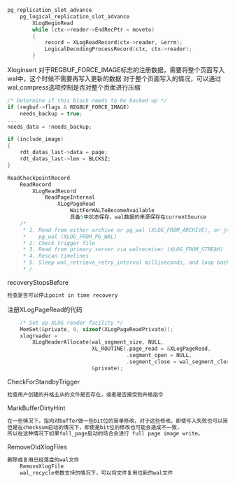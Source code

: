 ```c
pg_replication_slot_advance
	pg_logical_replication_slot_advance
		XLogBeginRead
		while (ctx->reader->EndRecPtr < moveto)
		{
			record = XLogReadRecord(ctx->reader, &errm);
			LogicalDecodingProcessRecord(ctx, ctx->reader);
		}
```

Xloginsert
对于REGBUF_FORCE_IMAGE标志的注册数据，需要将整个页面写入wal中，这个时候不需要再写入更新的数据
对于整个页面写入的情况，可以通过wal_compress选项控制是否对整个页面进行压缩
```c
/* Determine if this block needs to be backed up */
if (regbuf->flags & REGBUF_FORCE_IMAGE)
	needs_backup = true;
...
needs_data = !needs_backup;

if (include_image)
{
	rdt_datas_last->data = page;
	rdt_datas_last->len = BLCKSZ;
}
```

```c
ReadCheckpointRecord
	ReadRecord
		XLogReadRecord
			ReadPageInternal
				XLogPageRead
					WaitForWALToBecomeAvailable
					具备5中状态保存，wal数据的来源保存在currentSource
	/*
	 * 1. Read from either archive or pg_wal (XLOG_FROM_ARCHIVE), or just
	 *	  pg_wal (XLOG_FROM_PG_WAL)
	 * 2. Check trigger file
	 * 3. Read from primary server via walreceiver (XLOG_FROM_STREAM)
	 * 4. Rescan timelines
	 * 5. Sleep wal_retrieve_retry_interval milliseconds, and loop back to 1.
	 * /
```

recoveryStopsBefore
```c
检查是否可以停止point in time recovery
```

注册XLogPageRead的代码
```c
	/* Set up XLOG reader facility */
	MemSet(&private, 0, sizeof(XLogPageReadPrivate));
	xlogreader =
		XLogReaderAllocate(wal_segment_size, NULL,
						   XL_ROUTINE(.page_read = &XLogPageRead,
									  .segment_open = NULL,
									  .segment_close = wal_segment_close),
						   &private);
```


CheckForStandbyTrigger
```c
检查用户创建的升格主从的文件是否存在，或者是否接受到升格指令
```

MarkBufferDirtyHint
```c
在一些情况下，指向对buffer做一些bit位的简单修改，对于这些修改，即使写入失败也可以简单恢复不需要写wal，
但是在checksum启动的情况下，即使是bit位的修改也可能会造成不一致，
所以在这种情况下如果full_page启动的场合会进行 full page image write。
```

RemoveOldXlogFiles
```c
删除或复用已经落盘的wal文件
	RemoveXlogFile
	wal_recycle参数支持的情况下，可以将文件复用位新的wal文件

```
